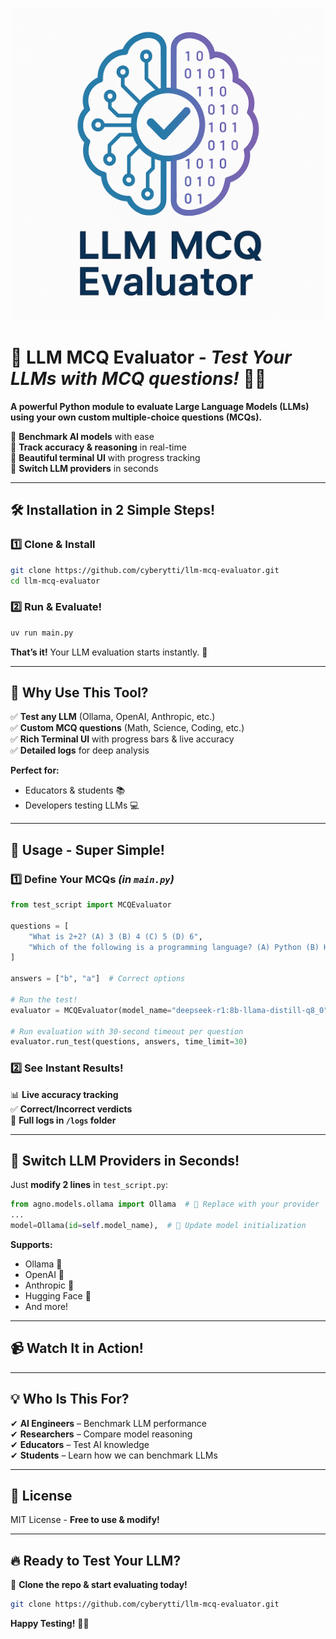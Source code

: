 <p align="center">
  <img src="logo.png" alt="LLM MCQ Evaluator Logo" width="500"/>
</p>

# 🚀 **LLM MCQ Evaluator** - *Test Your LLMs with MCQ questions!* 🧠💡  

**A powerful Python module to evaluate Large Language Models (LLMs) using your own custom multiple-choice questions (MCQs).**  

🔹 **Benchmark AI models** with ease  
🔹 **Track accuracy & reasoning** in real-time  
🔹 **Beautiful terminal UI** with progress tracking  
🔹 **Switch LLM providers** in seconds  

---

## 🛠 **Installation in 2 Simple Steps!**  

### **1️⃣ Clone & Install**  
```bash
git clone https://github.com/cyberytti/llm-mcq-evaluator.git
cd llm-mcq-evaluator  
```  

### **2️⃣ Run & Evaluate!**  
```bash
uv run main.py  
```  

**That’s it!** Your LLM evaluation starts instantly. 🎉  

---

## 🎯 **Why Use This Tool?**  

✅ **Test any LLM** (Ollama, OpenAI, Anthropic, etc.)  
✅ **Custom MCQ questions** (Math, Science, Coding, etc.)  
✅ **Rich Terminal UI** with progress bars & live accuracy  
✅ **Detailed logs** for deep analysis  

**Perfect for:**  
- Educators & students 📚  
- Developers testing LLMs 💻  

---

## 🚀 **Usage - Super Simple!**  

### **1️⃣ Define Your MCQs** *(in `main.py`)*  
```python
from test_script import MCQEvaluator  

questions = [  
    "What is 2+2? (A) 3 (B) 4 (C) 5 (D) 6",  
    "Which of the following is a programming language? (A) Python (B) HTML (C) JSON (D) CSV"  
]  

answers = ["b", "a"]  # Correct options

# Run the test!  
evaluator = MCQEvaluator(model_name="deepseek-r1:8b-llama-distill-q8_0")

# Run evaluation with 30-second timeout per question 
evaluator.run_test(questions, answers, time_limit=30)  
```  

### **2️⃣ See Instant Results!**  
📊 **Live accuracy tracking**  
✅ **Correct/Incorrect verdicts**  
📝 **Full logs in `/logs` folder**  

---

## 🔄 **Switch LLM Providers in Seconds!**  

Just **modify 2 lines** in `test_script.py`:  
```python
from agno.models.ollama import Ollama  # 🔄 Replace with your provider  
...  
model=Ollama(id=self.model_name),  # 🔄 Update model initialization  
```  

**Supports:**  
- Ollama 🦙  
- OpenAI 🤖  
- Anthropic 🧠  
- Hugging Face 🤗  
- And more!  

---

## 📹 **Watch It in Action!**

---

## 💡 **Who Is This For?**  

✔ **AI Engineers** – Benchmark LLM performance  
✔ **Researchers** – Compare model reasoning  
✔ **Educators** – Test AI knowledge  
✔ **Students** – Learn how we can benchmark LLMs

---

## 📜 **License**  

MIT License - **Free to use & modify!**  

---

## 🔥 **Ready to Test Your LLM?**  

🚀 **Clone the repo & start evaluating today!**  

```bash
git clone https://github.com/cyberytti/llm-mcq-evaluator.git
```  

**Happy Testing!** 🎯🤖
